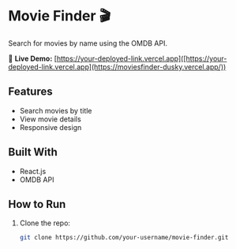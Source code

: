 # Movie Finder 🎬  
Search for movies by name using the OMDB API.  

🔗 **Live Demo:** [https://your-deployed-link.vercel.app]([https://your-deployed-link.vercel.app](https://moviesfinder-dusky.vercel.app/))  

## Features  
- Search movies by title  
- View movie details 
- Responsive design  

## Built With  
- React.js  
- OMDB API  

## How to Run  
1. Clone the repo:  
   ```sh
   git clone https://github.com/your-username/movie-finder.git
